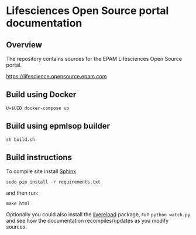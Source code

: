 # Lifesciences Open Source portal documentation

## Overview

The repository contains sources for the EPAM Lifesciences Open Source portal.

https://lifescience.opensource.epam.com

## Build using Docker

    U=$UID docker-compose up

## Build using epmlsop builder

    sh build.sh

## Build instructions

To compile site install [Sphinx](http://sphinx-doc.org/)

    sudo pip install -r requirements.txt

and then run:

    make html


Optionally you could also install the [livereload](https://livereload.readthedocs.org/en/latest/) package, run
`python watch.py` and see how the documentation recompiles/updates as you modify sources.

